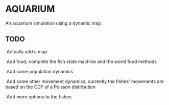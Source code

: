 # AQUARIUM

An aquarium simulation using a dynamic map

## TODO

.Actually add a map

.Add food, complete the fish state machine and the world food methods

.Add some population dynamics

.Add some other movement dynamics, currently the fishes' movements are based on the CDF of a Poisson distribution

.Add more options to the fishes

